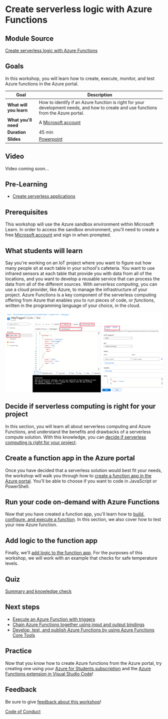 # Create serverless logic with Azure Functions

## Module Source

[Create serverless logic with Azure Functions](https://docs.microsoft.com/learn/modules/create-serverless-logic-with-azure-functions/?WT.mc_id=academic-56400-ornella)

## Goals

In this workshop, you will learn how to create, execute, monitor, and test Azure functions in the Azure portal.

| **Goal**              | Description                                    |
| ----------------------------- | --------------------------------------------------------------------- |
| **What will you learn**       | How to identify if an Azure function is right for your development needs, and how to create and use functions from the Azure portal.                                            |
| **What you'll need**          | A [Microsoft account](https://account.microsoft.com?WT.mc_id=academic-56400-ornella) |
| **Duration**                  | 45 min                                                                |
| **Slides** | [Powerpoint](slides.pptx) 
                         
## Video

Video coming soon...

## Pre-Learning

- [Create serverless applications](https://docs.microsoft.com/learn/paths/create-serverless-applications/?WT.mc_id=academic-56400-ornella)

## Prerequisites

This workshop will use the Azure sandbox environment within Microsoft Learn. In order to access the sandbox environment, you'll need to create a free [Microsoft account](https://account.microsoft.com?WT.mc_id=academic-56400-ornella) and sign in when prompted.

## What students will learn

Say you're working on an IoT project where you want to figure out how many people sit at each table in your school's cafeteria. You want to use infrared sensors at each table that provide you with data from all of the locations, and you want to develop a reusable service that can process the data from all of the different sources. With *serverless computing*, you can use a cloud provider, like Azure, to manage the infrastructure of your project. Azure Functions is a key component of the serverless computing offering from Azure that enables you to run pieces of code, or *functions*, written in the programming language of your choice, in the cloud.

![image of completed project](images/code-and-test.png)

## Decide if serverless computing is right for your project

In this section, you will learn all about serverless computing and Azure Functions, and understand the benefits and drawbacks of a serverless compute solution. With this knowledge, you can [decide if serverless computing is right for your project](https://docs.microsoft.com/learn/modules/create-serverless-logic-with-azure-functions/2-decide-if-serverless-computing-is-right-for-your-business-need?WT.mc_id=academic-56400-ornella).

## Create a function app in the Azure portal

Once you have decided that a serverless solution would best fit your needs, the workshop will walk you through how to [create a function app in the Azure portal](https://docs.microsoft.com/learn/modules/create-serverless-logic-with-azure-functions/3-create-an-azure-functions-app-in-the-azure-portal?WT.mc_id=academic-56400-ornella). You'll be able to choose if you want to code in JavaScript or PowerShell.

## Run your code on-demand with Azure Functions

Now that you have created a function app, you'll learn how to [build, configure, and execute a function](https://docs.microsoft.com/learn/modules/create-serverless-logic-with-azure-functions/4-creating-and-executing-an-azure-function?WT.mc_id=academic-56400-ornella). In this section, we also cover how to test your new Azure function.

## Add logic to the function app

Finally, we'll [add logic to the function app](https://docs.microsoft.com/learn/modules/create-serverless-logic-with-azure-functions/5-add-logic-to-the-function-app?WT.mc_id=academic-56400-ornella). For the purposes of this workshop, we will work with an example that checks for safe temperature levels.

## Quiz

[Summary and knowledge check](https://docs.microsoft.com/learn/modules/create-serverless-logic-with-azure-functions/6-summary?WT.mc_id=academic-56400-ornella)

## Next steps

- [Execute an Azure Function with triggers](https://docs.microsoft.com/learn/modules/execute-azure-function-with-triggers/?WT.mc_id=academic-56400-ornella)
- [Chain Azure Functions together using input and output bindings](https://docs.microsoft.com/learn/modules/chain-azure-functions-data-using-bindings/?WT.mc_id=academic-56400-ornella)
- [Develop, test, and publish Azure Functions by using Azure Functions Core Tools](https://docs.microsoft.com/learn/modules/develop-test-deploy-azure-functions-with-core-tools/?WT.mc_id=academic-56400-ornella)

## Practice

Now that you know how to create Azure functions from the Azure portal, try creating one using your [Azure for Students subscription](https://azure.microsoft.com/en-us/free/students/?WT.mc_id=academic-56400-ornella) and the [Azure Functions extension in Visual Studio Code](https://marketplace.visualstudio.com/items?itemName=ms-azuretools.vscode-azurefunctions)!

## Feedback

Be sure to give [feedback about this workshop](https://forms.office.com/r/MdhJWMZthR)!

[Code of Conduct](../CODE_OF_CONDUCT.md)

